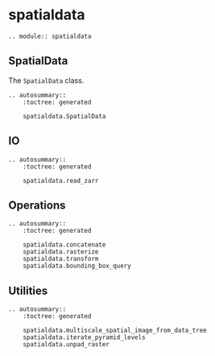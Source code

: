 # spatialdata

```{eval-rst}
.. module:: spatialdata
```

## SpatialData

The `SpatialData` class.

```{eval-rst}
.. autosummary::
    :toctree: generated

    spatialdata.SpatialData
```

## IO

```{eval-rst}
.. autosummary::
    :toctree: generated

    spatialdata.read_zarr
```

## Operations

```{eval-rst}
.. autosummary::
    :toctree: generated

    spatialdata.concatenate
    spatialdata.rasterize
    spatialdata.transform
    spatialdata.bounding_box_query
```

## Utilities

```{eval-rst}
.. autosummary::
    :toctree: generated

    spatialdata.multiscale_spatial_image_from_data_tree
    spatialdata.iterate_pyramid_levels
    spatialdata.unpad_raster
```
